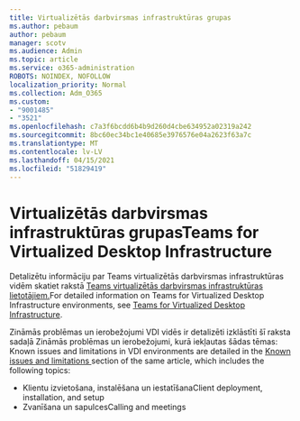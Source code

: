 ```yaml
---
title: Virtualizētās darbvirsmas infrastruktūras grupas
ms.author: pebaum
author: pebaum
manager: scotv
ms.audience: Admin
ms.topic: article
ms.service: o365-administration
ROBOTS: NOINDEX, NOFOLLOW
localization_priority: Normal
ms.collection: Adm_O365
ms.custom:
- "9001485"
- "3521"
ms.openlocfilehash: c7a3f6bcdd6b4b9d260d4cbe634952a02319a242
ms.sourcegitcommit: 8bc60ec34bc1e40685e3976576e04a2623f63a7c
ms.translationtype: MT
ms.contentlocale: lv-LV
ms.lasthandoff: 04/15/2021
ms.locfileid: "51829419"
---
```

# <a name="teams-for-virtualized-desktop-infrastructure"></a><span data-ttu-id="55d84-102">Virtualizētās darbvirsmas infrastruktūras grupas</span><span class="sxs-lookup"><span data-stu-id="55d84-102">Teams for Virtualized Desktop Infrastructure</span></span>

<span data-ttu-id="55d84-103">Detalizētu informāciju par Teams virtualizētās darbvirsmas infrastruktūras vidēm skatiet rakstā [Teams virtualizētās darbvirsmas infrastruktūras lietotājiem.](https://docs.microsoft.com/microsoftteams/teams-for-vdi)</span><span class="sxs-lookup"><span data-stu-id="55d84-103">For detailed information on Teams for Virtualized Desktop Infrastructure environments, see [Teams for Virtualized Desktop Infrastructure](https://docs.microsoft.com/microsoftteams/teams-for-vdi).</span></span>

<span data-ttu-id="55d84-104">Zināmās problēmas un ierobežojumi VDI vidēs ir detalizēti izklāstīti šī raksta sadaļā Zināmās problēmas un ierobežojumi, kurā iekļautas šādas tēmas: [](https://docs.microsoft.com/microsoftteams/teams-for-vdi#known-issues-and-limitations)</span><span class="sxs-lookup"><span data-stu-id="55d84-104">Known issues and limitations in VDI environments are detailed in the [Known issues and limitations ](https://docs.microsoft.com/microsoftteams/teams-for-vdi#known-issues-and-limitations) section of the same article, which includes the following topics:</span></span>
 - <span data-ttu-id="55d84-105">Klientu izvietošana, instalēšana un iestatīšana</span><span class="sxs-lookup"><span data-stu-id="55d84-105">Client deployment, installation, and setup</span></span>
 - <span data-ttu-id="55d84-106">Zvanīšana un sapulces</span><span class="sxs-lookup"><span data-stu-id="55d84-106">Calling and meetings</span></span>
